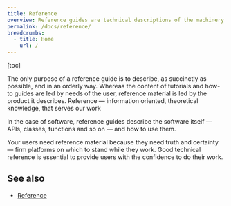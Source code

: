 ```yaml
---
title: Reference
overview: Reference guides are technical descriptions of the machinery and how to operate it. Reference material is information-oriented.
permalink: /docs/reference/
breadcrumbs:
  - title: Home
    url: /
---
```


[toc]

The only purpose of a reference guide is to describe, as succinctly as possible, and in an orderly way. Whereas the content of tutorials and how-to guides are led by needs of the user, reference material is led by the product it describes.
Reference — information oriented, theoretical knowledge, that serves our work

In the case of software, reference guides describe the software itself — APIs, classes, functions and so on — and how to use them.

Your users need reference material because they need truth and certainty — firm platforms on which to stand while they work. Good technical reference is essential to provide users with the confidence to do their work.

## See also

- [Reference](https://diataxis.fr/reference/)
